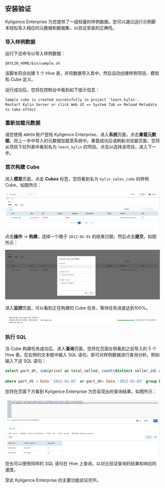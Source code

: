 ## 安装验证

Kyligence Enterprise 为您提供了一组轻量的样例数据。您可以通过运行示例脚本轻松导入相应的元数据和数据集，以验证安装的正确性。

### 导入样例数据

运行下述命令以导入样例数据：

```shell
$KYLIN_HOME/bin/sample.sh
```

该脚本将会创建 5 个 Hive 表，并将数据导入其中，然后自动创建样例项目、模型和 Cube 定义。

运行成功后，您将在控制台中看到如下提示信息：

```shell
Sample cube is created successfully in project 'learn_kylin'.
Restart Kylin Server or click Web UI => System Tab => Reload Metadata to take effect
```

### 重新加载元数据

请您使用 `ADMIN` 账户登陆 Kyligence Enterprise，进入**系统**页面，点击**重载元数据**，将上一步中导入的元数据加载至系统中。重载成功后请刷新浏览器页面，您将从项目下拉列表中看到名为 `learn_kylin` 的项目。点击以选择该项目，进入下一步。

### 首次构建 Cube

进入**模型**页面，点击 **Cubes** 标签，您将看到名为 `kylin_sales_cube` 的样例 Cube，如图所示：

![](images/installation_show_cube_cn.png)

点击**操作** -> **构建**，选择一个晚于 `2012-01-01` 的结束日期，然后点击**提交**，如图所示：

![](images/installation_build_cube_cn.png)

进入**监控**页面，可以看到正在构建的 Cube 任务，等待任务进度达到100%。

![](images/insight.png)

### 执行 SQL

当 Cube 构建任务成功后，进入**查询**页面，您将在页面左侧看到之前导入的 5 个 Hive 表。在右侧的文本框中输入 SQL 语句，即可对样例数据进行查询分析。例如输入下述 SQL 语句：

```sql
select part_dt, sum(price) as total_selled, count(distinct seller_id) as sellers from kylin_sales

where part_dt = Date '2012-01-02' or part_dt= Date '2012-01-03' group by part_dt order by part_dt
```

您将在页面下方看到 Kyligence Enterprise 为您呈现出的查询结果，如图所示：

![](images/installation_query_result.png)



您也可以使用同样的 SQL 语句在 Hive 上查询，以对比验证查询的结果和响应的速度。

至此 Kyligence Enterprise 的主要功能验证完毕。